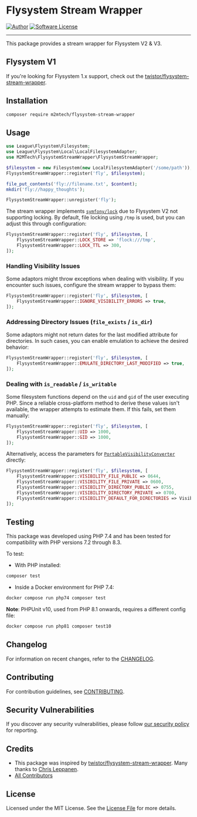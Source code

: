 # Flysystem Stream Wrapper

[![Author](https://img.shields.io/badge/author-@m2mtech-blue.svg?style=flat-square)](http://www.m2m.at)
[![Software License](https://img.shields.io/badge/license-MIT-brightgreen.svg?style=flat-square)](LICENSE.md)

---

This package provides a stream wrapper for Flysystem V2 & V3.

## Flysystem V1

If you're looking for Flysystem 1.x support, check out the [twistor/flysystem-stream-wrapper](https://github.com/twistor/flysystem-stream-wrapper).

## Installation

```bash
composer require m2mtech/flysystem-stream-wrapper
```

## Usage

```php
use League\Flysystem\Filesystem;
use League\Flysystem\Local\LocalFilesystemAdapter;
use M2MTech\FlysystemStreamWrapper\FlysystemStreamWrapper;

$filesystem = new Filesystem(new LocalFilesystemAdapter('/some/path'));
FlysystemStreamWrapper::register('fly', $filesystem);

file_put_contents('fly://filename.txt', $content);
mkdir('fly://happy_thoughts');

FlysystemStreamWrapper::unregister('fly');
```

The stream wrapper implements [`symfony/lock`](https://symfony.com/doc/current/components/lock.html) due to Flysystem V2 not supporting locking. By default, file locking using `/tmp` is used, but you can adjust this through configuration:

```php
FlysystemStreamWrapper::register('fly', $filesystem, [
    FlysystemStreamWrapper::LOCK_STORE => 'flock:///tmp',
    FlysystemStreamWrapper::LOCK_TTL => 300,
]);
```

### Handling Visibility Issues

Some adaptors might throw exceptions when dealing with visibility. If you encounter such issues, configure the stream wrapper to bypass them:

```php
FlysystemStreamWrapper::register('fly', $filesystem, [
    FlysystemStreamWrapper::IGNORE_VISIBILITY_ERRORS => true,
]);
```

### Addressing Directory Issues (`file_exists` / `is_dir`)

Some adaptors might not return dates for the last modified attribute for directories. In such cases, you can enable emulation to achieve the desired behavior:

```php
FlysystemStreamWrapper::register('fly', $filesystem, [
    FlysystemStreamWrapper::EMULATE_DIRECTORY_LAST_MODIFIED => true,
]);
```

### Dealing with `is_readable` / `is_writable`

Some filesystem functions depend on the `uid` and `gid` of the user executing PHP. Since a reliable cross-platform method to derive these values isn't available, the wrapper attempts to estimate them. If this fails, set them manually:

```php
FlysystemStreamWrapper::register('fly', $filesystem, [
    FlysystemStreamWrapper::UID => 1000,
    FlysystemStreamWrapper::GID => 1000,
]);
```

Alternatively, access the parameters for [`PortableVisibilityConverter`](https://flysystem.thephpleague.com/docs/usage/unix-visibility/) directly:

```php
FlysystemStreamWrapper::register('fly', $filesystem, [
    FlysystemStreamWrapper::VISIBILITY_FILE_PUBLIC => 0644,
    FlysystemStreamWrapper::VISIBILITY_FILE_PRIVATE => 0600,
    FlysystemStreamWrapper::VISIBILITY_DIRECTORY_PUBLIC => 0755,
    FlysystemStreamWrapper::VISIBILITY_DIRECTORY_PRIVATE => 0700,
    FlysystemStreamWrapper::VISIBILITY_DEFAULT_FOR_DIRECTORIES => Visibility::PRIVATE,
]);
```

## Testing

This package was developed using PHP 7.4 and has been tested for compatibility with PHP versions 7.2 through 8.3.

To test:

- With PHP installed:
```bash
composer test
```

- Inside a Docker environment for PHP 7.4:
```bash
docker compose run php74 composer test
```

**Note**: PHPUnit v10, used from PHP 8.1 onwards, requires a different config file:
```bash
docker compose run php81 composer test10
```

## Changelog

For information on recent changes, refer to the [CHANGELOG](CHANGELOG.md).

## Contributing

For contribution guidelines, see [CONTRIBUTING](.github/CONTRIBUTING.md).

## Security Vulnerabilities

If you discover any security vulnerabilities, please follow [our security policy](../../security/policy) for reporting.

## Credits

- This package was inspired by [twistor/flysystem-stream-wrapper](https://github.com/twistor/flysystem-stream-wrapper). Many thanks to [Chris Leppanen](https://github.com/twistor).
- [All Contributors](../../contributors)

## License

Licensed under the MIT License. See the [License File](LICENSE.md) for more details.
